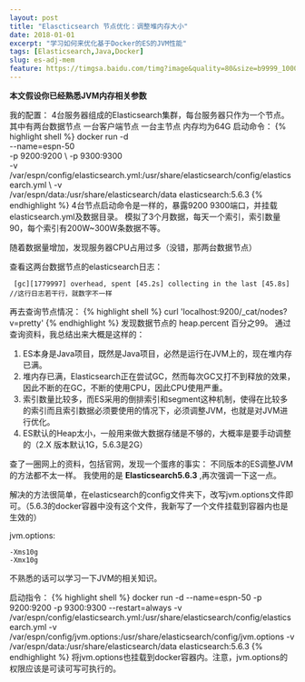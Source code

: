 ```yaml
---
layout: post
title: "Elascticsearch 节点优化：调整堆内存大小"
date: 2018-01-01
excerpt: "学习如何来优化基于Docker的ES的JVM性能"
tags: [Elasticsearch,Java,Docker]
slug: es-adj-mem
feature: https://timgsa.baidu.com/timg?image&quality=80&size=b9999_10000&sec=1522529189043&di=28588bffd119415e7f1efe842ec7dec6&imgtype=jpg&src=http%3A%2F%2Fimg4.imgtn.bdimg.com%2Fit%2Fu%3D2629733414%2C2046062133%26fm%3D214%26gp%3D0.jpg
---
```

**本文假设你已经熟悉JVM内存相关参数**

我的配置：
4台服务器组成的Elasticsearch集群，每台服务器只作为一个节点。
其中有两台数据节点
一台客户端节点
一台主节点
内存均为64G
启动命令：
{% highlight shell %}
docker run -d \
 --name=espn-50 \
-p 9200:9200 \ 
-p 9300:9300  \
-v \
 /var/espn/config/elasticsearch.yml:/usr/share/elasticsearch/config/elasticsearch.yml \ 
-v \
/var/espn/data:/usr/share/elasticsearch/data elasticsearch:5.6.3
{% endhighlight %}
4台节点启动命令是一样的，暴露9200 9300端口，并挂载elasticsearch.yml及数据目录。
模拟了3个月数据，每天一个索引，索引数量90，每个索引有200W~300W条数据不等。

随着数据量增加，发现服务器CPU占用过多（没错，那两台数据节点）

查看这两台数据节点的elasticsearch日志：
```
 [gc][1779997] overhead, spent [45.2s] collecting in the last [45.8s] //这行日志若干行，就数字不一样
```

再去查询节点情况：
{% highlight shell %}
curl 'localhost:9200/_cat/nodes?v=pretty'
{% endhighlight %}
发现数据节点的 heap.percent 百分之99。
通过查询资料，我总结出来大概是这样的：

1. ES本身是Java项目，既然是Java项目，必然是运行在JVM上的，现在堆内存已满。
2. 堆内存已满，Elasticsearch正在尝试GC，然而每次GC又打不到释放的效果，因此不断的在GC，不断的使用CPU，因此CPU使用严重。
3. 索引数量比较多，而ES采用的倒排索引和segment这种机制，使得在比较多的索引而且索引数据必须要使用的情况下，必须调整JVM，也就是对JVM进行优化。
4. ES默认的Heap太小，一般用来做大数据存储是不够的，大概率是要手动调整的（2.X 版本默认1G，5.6.3是2G）

查了一圈网上的资料，包括官网，发现一个蛋疼的事实：
不同版本的ES调整JVM的方法都不太一样。
我使用的是 **Elasticsearch5.6.3**   ,再次强调一下这一点。

解决的方法很简单，在elasticsearch的config文件夹下，改写jvm.options文件即可。（5.6.3的docker容器中没有这个文件，我新写了一个文件挂载到容器内也是生效的）


jvm.options:
```
-Xms10g
-Xmx10g
```
不熟悉的话可以学习一下JVM的相关知识。

启动指令：
{% highlight shell %}
docker run -d --name=espn-50 -p 9200:9200 -p 9300:9300 --restart=always -v /var/espn/config/elasticsearch.yml:/usr/share/elasticsearch/config/elasticsearch.yml -v  /var/espn/config/jvm.options:/usr/share/elasticsearch/config/jvm.options -v /var/espn/data:/usr/share/elasticsearch/data elasticsearch:5.6.3
{% endhighlight %}
将jvm.options也挂载到docker容器内。注意，jvm.options的权限应该是可读可写可执行的。